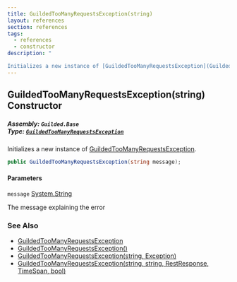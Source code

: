 ```yaml
---
title: GuildedTooManyRequestsException(string)
layout: references
section: references
tags:
  - references
  - constructor
description: "

Initializes a new instance of [GuildedTooManyRequestsException](GuildedTooManyRequestsException 'Guilded.Base.GuildedTooManyRequestsException')."
---
```


## GuildedTooManyRequestsException(string) Constructor
##### **Assembly:** `Guilded.Base`<br/>**Type:** [`GuildedTooManyRequestsException`](GuildedTooManyRequestsException 'Guilded.Base.GuildedTooManyRequestsException')

Initializes a new instance of [GuildedTooManyRequestsException](GuildedTooManyRequestsException 'Guilded.Base.GuildedTooManyRequestsException').

```csharp
public GuildedTooManyRequestsException(string message);
```
#### Parameters

<a name='Guilded.Base.GuildedTooManyRequestsException.GuildedTooManyRequestsException(string).message'></a>

`message` [System.String](https://docs.microsoft.com/en-us/dotnet/api/System.String 'System.String')

The message explaining the error

### See Also
- [GuildedTooManyRequestsException](GuildedTooManyRequestsException 'Guilded.Base.GuildedTooManyRequestsException')
- [GuildedTooManyRequestsException()](GuildedTooManyRequestsException.GuildedTooManyRequestsException() 'Guilded.Base.GuildedTooManyRequestsException.GuildedTooManyRequestsException()')
- [GuildedTooManyRequestsException(string, Exception)](GuildedTooManyRequestsException.GuildedTooManyRequestsException(string,Exception) 'Guilded.Base.GuildedTooManyRequestsException.GuildedTooManyRequestsException(string, System.Exception)')
- [GuildedTooManyRequestsException(string, string, RestResponse, TimeSpan, bool)](GuildedTooManyRequestsException.GuildedTooManyRequestsException(string,string,RestResponse,TimeSpan,bool) 'Guilded.Base.GuildedTooManyRequestsException.GuildedTooManyRequestsException(string, string, RestSharp.RestResponse, TimeSpan, bool)')